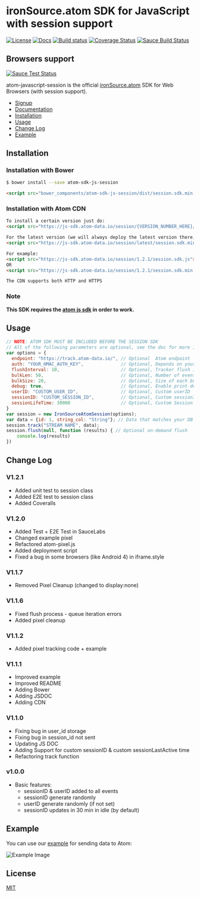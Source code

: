 # ironSource.atom SDK for JavaScript with session support

[![License][license-image]][license-url]
[![Docs][docs-image]][docs-url]
[![Build status][travis-image]][travis-url]
[![Coverage Status][coveralls-image]][coveralls-url]
[![Sauce Build Status][sauce-badge-image]][sauce-url]

## Browsers support
[![Sauce Test Status][sauce-image]][sauce-url]

atom-javascript-session is the official [ironSource.atom](http://www.ironsrc.com/data-flow-management) SDK for Web Browsers (with session support).

- [Signup](https://atom.ironsrc.com/#/signup)
- [Documentation][docs-url]
- [Installation](#installation)
- [Usage](#usage)
- [Change Log](#change-log)
- [Example](#example)

## Installation

### Installation with Bower
```sh
$ bower install --save atom-sdk-js-session
```

```html
<script src="bower_components/atom-sdk-js-session/dist/session.sdk.min.js"></script>
```

### Installation with Atom CDN
```html
To install a certain version just do:
<script src="https://js-sdk.atom-data.io/session/{VERSION_NUMBER_HERE}/session.sdk.min.js"></script>

For the latest version (we will always deploy the latest version there, so at your own risk):
<script src="https://js-sdk.atom-data.io/session/latest/session.sdk.min.js"></script>

For example:
<script src="https://js-sdk.atom-data.io/session/1.2.1/session.sdk.js"></script>
OR
<script src="https://js-sdk.atom-data.io/session/1.2.1/session.sdk.min.js"></script>

The CDN supports both HTTP and HTTPS
```

### Note

**This SDK requires the [atom js sdk](https://github.com/ironSource/atom-javascript) in order to work.**

## Usage

```js
// NOTE: ATOM SDK MUST BE INCLUDED BEFORE THE SESSION SDK
// All of the following parameters are optional, see the doc for more info
var options = {
  endpoint: "https://track.atom-data.io/", // Optional  Atom endpoint
  auth: "YOUR_HMAC_AUTH_KEY",              // Optional, Depends on your stream config
  flushInterval: 10,                       // Optional, Tracker flush interval in seconds (default: 30 seconds)
  bulkLen: 50,                             // Optional, Number of events per bulk (batch) (default: 20)
  bulkSize: 20,                            // Optional, Size of each bulk in KB (default: 40KB)
  debug: true,                             // Optional, Enable print debug information (optional)
  userID: "CUSTOM_USER_ID",                // Optional, Custom userID
  sessionID: "CUSTOM_SESSION_ID",          // Optional, Custom sessionID
  sessionLifeTime: 30000                   // Optional, Custom Session ID lifetime in MS.
}
var session = new IronSourceAtomSession(options);
var data = {id: 1, string_col: "String"}; // Data that matches your DB structure
session.track("STREAM NAME", data);
session.flush(null, function (results) { // Optional on-demand flush
    console.log(results)
})
```

## Change Log

### V1.2.1
- Added unit test to session class
- Added E2E test to session class
- Added Coveralls

### V1.2.0
- Added Test + E2E Test in SauceLabs
- Changed example pixel
- Refactored atom-pixel.js
- Added deployment script
- Fixed a bug in some browsers (like Android 4) in iframe.style

### V1.1.7
- Removed Pixel Cleanup (changed to display:none)

### V1.1.6
- Fixed flush process - queue iteration errors
- Added pixel cleanup

### V1.1.2
- Added pixel tracking code + example

### V1.1.1
- Improved example
- Improved README
- Adding Bower
- Adding JSDOC
- Adding CDN

### V1.1.0
- Fixing bug in user_id storage
- Fixing bug in session_id not sent
- Updating JS DOC
- Adding Support for custom sessionID & custom sessionLastActive time
- Refactoring track function

### v1.0.0
- Basic features:
    - sessionID & userID added to all events
    - sessionID generate randomly
    - userID generate randomly (if not set)
    - sessionID updates in 30 min in idle (by default)

## Example
You can use our [example][example-url] for sending data to Atom:

![Example Image](https://cloud.githubusercontent.com/assets/7361100/18834366/27340b48-83fe-11e6-98fb-7453848ead73.png)

## License
[MIT](LICENSE)

[example-url]: atom-session-sdk/example
[license-image]: https://img.shields.io/badge/license-MIT-blue.svg
[license-url]: LICENSE
[travis-image]: https://travis-ci.org/ironSource/atom-javascript-session.svg?branch=master
[travis-url]: https://travis-ci.org/ironSource/atom-javascript-session
[coveralls-image]: https://coveralls.io/repos/github/ironSource/atom-javascript-session/badge.svg?branch=master
[coveralls-url]: https://coveralls.io/github/ironSource/atom-javascript-session?branch=master
[docs-image]: https://img.shields.io/badge/docs-latest-blue.svg
[docs-url]: https://ironsource.github.io/atom-javascript-session/
[sauce-image]: https://saucelabs.com/browser-matrix/jacckson.svg
[sauce-url]: https://saucelabs.com/beta/builds/b8cec8a5cec04313bb9414375e3a742b
[sauce-badge-image]: https://saucelabs.com/buildstatus/jacckson
